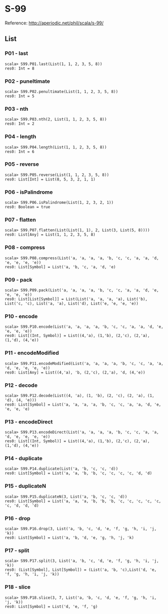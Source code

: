 # S-99

Reference: http://aperiodic.net/phil/scala/s-99/

## List

### P01 - last

```
scala> S99.P01.last(List(1, 1, 2, 3, 5, 8))
res0: Int = 8
```

### P02 - puneltimate

```
scala> S99.P02.penultimate(List(1, 1, 2, 3, 5, 8))
res0: Int = 5
```

### P03 - nth

```
scala> S99.P03.nth(2, List(1, 1, 2, 3, 5, 8))
res0: Int = 2
```

### P04 - length

```
scala> S99.P04.length(List(1, 1, 2, 3, 5, 8))
res0: Int = 6
```

### P05 - reverse

```
scala> S99.P05.reverse(List(1, 1, 2, 3, 5, 8))
res0: List[Int] = List(8, 5, 3, 2, 1, 1)
```

### P06 - isPalindrome

```
scala> S99.P06.isPalindrome(List(1, 2, 3, 2, 1))
res0: Boolean = true
```

### P07 - flatten

```
scala> S99.P07.flatten(List(List(1, 1), 2, List(3, List(5, 8))))
res0: List[Any] = List(1, 1, 2, 3, 5, 8)
```

### P08 - compress

```
scala> S99.P08.compress(List('a, 'a, 'a, 'a, 'b, 'c, 'c, 'a, 'a, 'd, 'e, 'e, 'e, 'e))
res0: List[Symbol] = List('a, 'b, 'c, 'a, 'd, 'e)
```

### P09 - pack

```
scala> S99.P09.pack(List('a, 'a, 'a, 'a, 'b, 'c, 'c, 'a, 'a, 'd, 'e, 'e, 'e, 'e))
res0: List[List[Symbol]] = List(List('a, 'a, 'a, 'a), List('b), List('c, 'c), List('a, 'a), List('d), List('e, 'e, 'e, 'e))
```

### P10 - encode

```
scala> S99.P10.encode(List('a, 'a, 'a, 'a, 'b, 'c, 'c, 'a, 'a, 'd, 'e, 'e, 'e, 'e))
res0: List[(Int, Symbol)] = List((4,'a), (1,'b), (2,'c), (2,'a), (1,'d), (4,'e))
```

### P11 - encodeModified

```
scala> S99.P11.encodeModified(List('a, 'a, 'a, 'a, 'b, 'c, 'c, 'a, 'a, 'd, 'e, 'e, 'e, 'e))
res0: List[Any] = List((4,'a), 'b, (2,'c), (2,'a), 'd, (4,'e))
```

### P12 - decode

```
scala> S99.P12.decode(List((4, 'a), (1, 'b), (2, 'c), (2, 'a), (1, 'd), (4, 'e)))
res0: List[Symbol] = List('a, 'a, 'a, 'a, 'b, 'c, 'c, 'a, 'a, 'd, 'e, 'e, 'e, 'e)
```

### P13 - encodeDirect

```
scala> S99.P13.encodeDirect(List('a, 'a, 'a, 'a, 'b, 'c, 'c, 'a, 'a, 'd, 'e, 'e, 'e, 'e))
res0: List[(Int, Symbol)] = List((4,'a), (1,'b), (2,'c), (2,'a), (1,'d), (4,'e))
```

### P14 - duplicate

```
scala> S99.P14.duplicate(List('a, 'b, 'c, 'c, 'd))
res0: List[Symbol] = List('a, 'a, 'b, 'b, 'c, 'c, 'c, 'c, 'd, 'd)
```

### P15 - duplicateN

```
scala> S99.P15.duplicateN(3, List('a, 'b, 'c, 'c, 'd))
res0: List[Symbol] = List('a, 'a, 'a, 'b, 'b, 'b, 'c, 'c, 'c, 'c, 'c, 'c, 'd, 'd, 'd)
```

### P16 - drop

```
scala> S99.P16.drop(3, List('a, 'b, 'c, 'd, 'e, 'f, 'g, 'h, 'i, 'j, 'k))
res0: List[Symbol] = List('a, 'b, 'd, 'e, 'g, 'h, 'j, 'k)
```

### P17 - split

```
scala> S99.P17.split(3, List('a, 'b, 'c, 'd, 'e, 'f, 'g, 'h, 'i, 'j, 'k))
res0: (List[Symbol], List[Symbol]) = (List('a, 'b, 'c),List('d, 'e, 'f, 'g, 'h, 'i, 'j, 'k))
```

### P18 - slice

```
scala> S99.P18.slice(3, 7, List('a, 'b, 'c, 'd, 'e, 'f, 'g, 'h, 'i, 'j, 'k))
res0: List[Symbol] = List('d, 'e, 'f, 'g)
```
